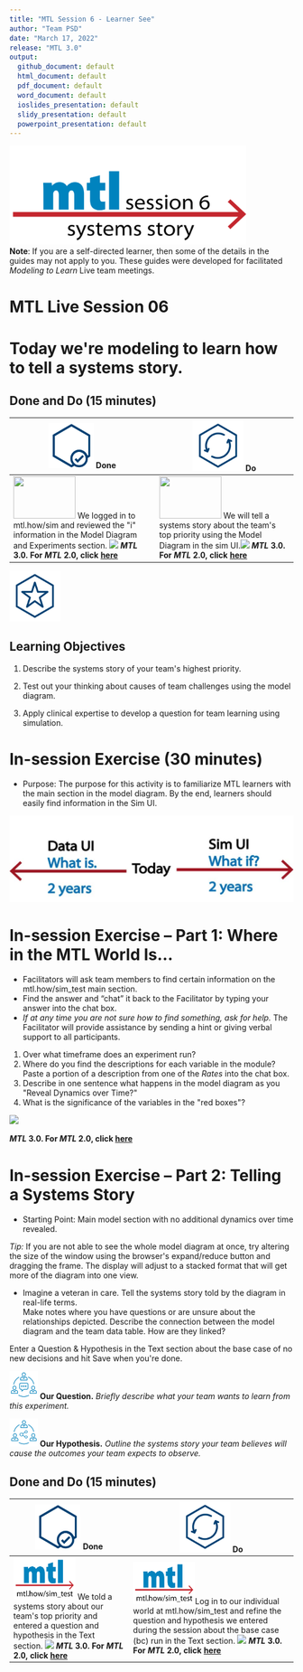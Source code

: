 ```yaml
---
title: "MTL Session 6 - Learner See"
author: "Team PSD"
date: "March 17, 2022"
release: "MTL 3.0"
output: 
  github_document: default
  html_document: default
  pdf_document: default
  word_document: default
  ioslides_presentation: default
  slidy_presentation: default
  powerpoint_presentation: default
---
```



[<img src = "https://github.com/lzim/teampsd/blob/master/resources/title_slides/mtl_s06_systems_story_title.png"
     height = "175" width = "420">](#DontLink)  
**Note**: If you are a self-directed learner, then some of the details in the guides may not apply to you. These guides were developed for facilitated *Modeling to Learn* Live team meetings.
# MTL Live Session 06

# Today we're modeling to learn how to tell a systems story.

## Done and Do (15 minutes)
<!-- Do/Done Tables -->
| [<img src = "https://github.com/lzim/teampsd/blob/master/resources/icons/done.png" height = "80" width = "80">](#.) **Done** | [<img src = "https://github.com/lzim/teampsd/blob/master/resources/icons/do.png" height = "90" width = "90">](#.) **Do** |
| --- | --- | 
| [<img src = "https://raw.githubusercontent.com/lzim/teampsd/master/resources/logos/mtl_how_sim.png" height = "75" width = "110">](http://mtl.how/sim) We logged in to mtl.how/sim and reviewed the "i" information in the Model Diagram and Experiments section. [![](https://raw.githubusercontent.com/lzim/teampsd/master/resources/gifs/mtl_3.0/sim_ui_pop_ups.gif)](#DontLink) **_MTL_ 3.0. For _MTL_ 2.0, click [here](https://github.com/lijenn/mtl/tree/master/blue/session06)** | [<img src = "https://raw.githubusercontent.com/lzim/teampsd/master/resources/logos/mtl_how_sim.png" height = "75" width = "110">](http://mtl.how/sim)  We will tell a systems story about the team's top priority using the Model Diagram in the sim UI.[![](https://raw.githubusercontent.com/lzim/teampsd/master/resources/gifs/mtl_2.0/sim_ui_reveals.gif)](#DontLink) **_MTL_ 3.0. For _MTL_ 2.0, click [here](https://github.com/lijenn/mtl/tree/master/blue/session06)**  | 

<!-- Learning Objectives Icon --> 
[<img src = "https://github.com/lzim/teampsd/blob/master/resources/icons/learning_objectives.png" height = "90" width = "90" style ="display: inline-block"/>](#DontLink)  

## Learning Objectives

1. Describe the systems story of your team's highest priority.

2. Test out your thinking about causes of team challenges using the model diagram.

3. Apply clinical expertise to develop a question for team learning using simulation.


# In-session Exercise (30 minutes)

* Purpose: The purpose for this activity is to familiarize MTL learners with the main section in the model diagram. By the end, learners should easily find information in the Sim UI.  

[<img src = "https://raw.githubusercontent.com/lzim/teampsd/master/resources/illustrations/data_ui_sim_ui.png">](#DontLink)  

# **In-session Exercise – Part 1: Where in the MTL World Is…**  

- Facilitators will ask team members to find certain information on the mtl.how/sim_test main section.
- Find the answer and “chat” it back to the Facilitator by typing your answer into the chat box.  
- *If at any time you are not sure how to find something, ask for help.* The Facilitator will provide assistance by sending a hint or giving verbal support to all participants.  
1. Over what timeframe does an experiment run?  
2. Where do you find the descriptions for each variable in the module? Paste a portion of a description from one of the *Rates* into the chat box.  
3. Describe in one sentence what happens in the model diagram as you "Reveal Dynamics over Time?"  
4. What is the significance of the variables in the "red boxes"?  

[![](https://raw.githubusercontent.com/lzim/teampsd/blob/master/resources/gifs/mtl_2.0/sim_ui_reveals.gif)](#DontLink)  

**_MTL_ 3.0. For _MTL_ 2.0, click [here](https://github.com/lzim/mtl/blob/master/release_1.7/mtl_session06_see.md)**


# **In-session Exercise – Part 2: Telling a Systems Story**  

* Starting Point: Main model section with no additional dynamics over time revealed.  

*Tip:* If you are not able to see the whole model diagram at once, try altering the size of the window using the browser's expand/reduce button and dragging the frame. The display will adjust to a stacked format that will get more of the diagram into one view.  

* Imagine a veteran in care. Tell the systems story told by the diagram in real-life terms.  
Make notes where you have questions or are unsure about the relationships depicted.
Describe the connection between the model diagram and the team data table. How are they linked?

Enter a Question & Hypothesis in the Text section about the base case of no new decisions and hit Save when you're done.

[<img src = "https://raw.githubusercontent.com/lzim/teampsd/master/resources/icons/mtl_question.png" height = "50" width = "50" style = "display: inline-block"/>](#DontLink)   **Our Question.** *Briefly describe what your team wants to learn from this experiment.*  

[<img src = "https://raw.githubusercontent.com/lzim/teampsd/master/resources/icons/mtl_hypothesis.png" height = "50" width = "50" style = "display: inline-block"/>](#DontLink)   **Our Hypothesis.** *Outline the systems story your team believes will cause the outcomes your team expects to observe.*


## Done and Do (15 minutes)
<!-- Do/Done Tables -->
| [<img src = "https://github.com/lzim/teampsd/blob/master/resources/icons/done.png" height = "80" width = "80">](#DontLink)   **Done** | [<img src = "https://github.com/lzim/teampsd/blob/master/resources/icons/do.png" height = "90" width = "90">](#DontLink)   **Do** |
| --- | --- | 
| [<img src = "https://raw.githubusercontent.com/lzim/teampsd/master/resources/logos/mtl_how_sim_test.png" height = "75" width = "110">](http://mtl.how/sim_test) We told a systems story about our team's top priority and entered a question and hypothesis in the Text section. [![](https://raw.githubusercontent.com/lzim/teampsd/master/resources/gifs/mtl_3.0/sim_ui_reveals.gif)](#DontLink) **_MTL_ 3.0. For _MTL_ 2.0, click [here](https://github.com/lijenn/mtl/tree/master/blue/session06)** | [<img src = "https://raw.githubusercontent.com/lzim/teampsd/master/resources/logos/mtl_how_sim_test.png" height = "75" width = "110">](http://mtl.how/sim_test)Log in to our individual world at mtl.how/sim_test and refine the question and hypothesis we entered during the session about the base case (bc) run in the Text section. [![](https://raw.githubusercontent.com/lzim/teampsd/master/resources/gifs/mtl_3.0/sim_ui_text_fields.gif)](#DontLink) **_MTL_ 3.0. For _MTL_ 2.0, click [here](https://github.com/lijenn/mtl/tree/master/blue/session06)**  |

